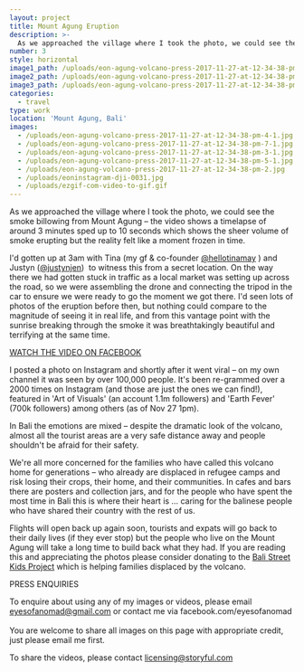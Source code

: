 ```yaml
---
layout: project
title: Mount Agung Eruption
description: >-
  As we approached the village where I took the photo, we could see the smoke billowing from Mount Agung -- the video shows a timelapse of around 3 minutes sped up to 10 seconds which shows the sheer volume of smoke erupting but the reality felt like a moment frozen in time.
number: 3
style: horizontal
image1_path: /uploads/eon-agung-volcano-press-2017-11-27-at-12-34-38-pm-4-1.jpg
image2_path: /uploads/eon-agung-volcano-press-2017-11-27-at-12-34-38-pm-2.jpg
image3_path: /uploads/eon-agung-volcano-press-2017-11-27-at-12-34-38-pm-7-1.jpg
categories:
  - travel
type: work
location: 'Mount Agung, Bali'
images:
  - /uploads/eon-agung-volcano-press-2017-11-27-at-12-34-38-pm-4-1.jpg
  - /uploads/eon-agung-volcano-press-2017-11-27-at-12-34-38-pm-7-1.jpg
  - /uploads/eon-agung-volcano-press-2017-11-27-at-12-34-38-pm-3-1.jpg
  - /uploads/eon-agung-volcano-press-2017-11-27-at-12-34-38-pm-5-1.jpg
  - /uploads/eon-agung-volcano-press-2017-11-27-at-12-34-38-pm-2.jpg
  - /uploads/eoninstagram-dji-0031.jpg
  - /uploads/ezgif-com-video-to-gif.gif
---
```


As we approached the village where I took the photo, we could see the smoke billowing from Mount Agung – the video shows a timelapse of around 3 minutes sped up to 10 seconds which shows the sheer volume of smoke erupting but the reality felt like a moment frozen in time.

I'd gotten up at 3am with Tina (my gf & co-founder [@hellotinamay](www.instagram.com/hellotinamay) ) and Justyn ([@justynjen](www.instagram.com/justynjen))  to witness this from a secret location. On the way there we had gotten stuck in traffic as a local market was setting up across the road, so we were assembling the drone and connecting the tripod in the car to ensure we were ready to go the moment we got there. I'd seen lots of photos of the eruption before then, but nothing could compare to the magnitude of seeing it in real life, and from this vantage point with the sunrise breaking through the smoke it was breathtakingly beautiful and terrifying at the same time.

[WATCH THE VIDEO ON FACEBOOK](https://www.facebook.com/eyesofanomad/videos/799475396905988/)

I posted a photo on Instagram and shortly after it went viral – on my own channel it was seen by over 100,000 people. It's been re-grammed over a 2000 times on Instagram (and those are just the ones we can find!), featured in 'Art of Visuals' (an account 1.1m followers) and 'Earth Fever' (700k followers) among others (as of Nov 27 1pm). 

In Bali the emotions are mixed – despite the dramatic look of the volcano, almost all the tourist areas are a very safe distance away and people shouldn't be afraid for their safety.

We're all more concerned for the families who have called this volcano home for generations – who already are displaced in refugee camps and risk losing their crops, their home, and their communities. In cafes and bars there are posters and collection jars, and for the people who have spent the most time in Bali this is where their heart is … caring for the balinese people who have shared their country with the rest of us.

Flights will open back up again soon, tourists and expats will go back to their daily lives (if they ever stop) but the people who live on the Mount Agung will take a long time to build back what they had. If you are reading this and appreciating the photos please consider donating to the [Bali Street Kids Project](http://ykpa.org/) which is helping families displaced by the volcano. 

PRESS ENQUIRIES 

To enquire about using any of my images or videos, please email eyesofanomad@gmail.com or contact me via facebook.com/eyesofanomad <br><br>You are welcome to share all images on this page with appropriate credit, just please email me first. 

To share the videos, please contact licensing@storyful.com
